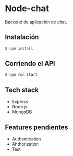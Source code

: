 # Node-chat
Backend de aplicación de chat.
## Instalación

```bash
$ npm install
```

## Corriendo el API

```bash
$ npm run start
```
## Tech stack
 - Express
 - Node.js
 - MongoDB
## Features pendientes
 - Authentication
 - Ahthorization
 - Test

